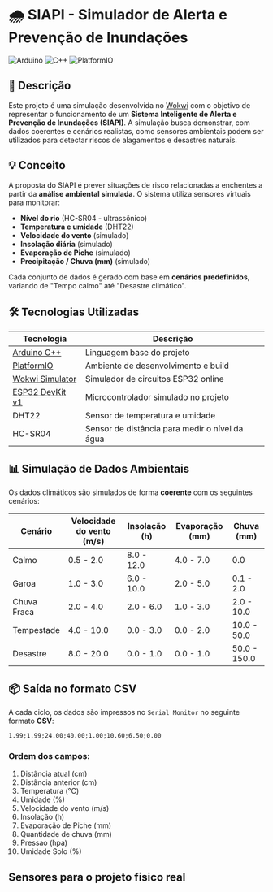 # 🌧️ SIAPI - Simulador de Alerta e Prevenção de Inundações

![Arduino](https://img.shields.io/badge/arduino-3670A0?style=for-the-badge&logo=arduino&logoColor=ffdd54)
![C++](https://img.shields.io/badge/c++-3670A0?style=for-the-badge&logo=c%2B%2B&logoColor=ffdd54)
![PlatformIO](https://img.shields.io/badge/platformio-3670A0?style=for-the-badge&logo=platformio&logoColor=ffdd54)

## 📘 Descrição

Este projeto é uma simulação desenvolvida no [Wokwi](https://wokwi.com/projects/432739416827300865) com o objetivo de representar o funcionamento de um **Sistema Inteligente de Alerta e Prevenção de Inundações (SIAPI)**. A simulação busca demonstrar, com dados coerentes e cenários realistas, como sensores ambientais podem ser utilizados para detectar riscos de alagamentos e desastres naturais.

## 💡 Conceito

A proposta do SIAPI é prever situações de risco relacionadas a enchentes a partir da **análise ambiental simulada**. O sistema utiliza sensores virtuais para monitorar:

- **Nível do rio** (HC-SR04 - ultrassônico)
- **Temperatura e umidade** (DHT22)
- **Velocidade do vento** (simulado)
- **Insolação diária** (simulado)
- **Evaporação de Piche** (simulado)
- **Precipitação / Chuva (mm)** (simulado)

Cada conjunto de dados é gerado com base em **cenários predefinidos**, variando de "Tempo calmo" até "Desastre climático".

## 🛠️ Tecnologias Utilizadas

| Tecnologia | Descrição |
|-----------|------------|
| [Arduino C++](https://www.arduino.cc/reference/en/) | Linguagem base do projeto |
| [PlatformIO](https://platformio.org/) | Ambiente de desenvolvimento e build |
| [Wokwi Simulator](https://wokwi.com/) | Simulador de circuitos ESP32 online |
| [ESP32 DevKit v1](https://docs.espressif.com/) | Microcontrolador simulado no projeto |
| DHT22 | Sensor de temperatura e umidade |
| HC-SR04 | Sensor de distância para medir o nível da água |

## 📊 Simulação de Dados Ambientais

Os dados climáticos são simulados de forma **coerente** com os seguintes cenários:

| Cenário | Velocidade do vento (m/s) | Insolação (h) | Evaporação (mm) | Chuva (mm) |
|--------|----------------------------|---------------|------------------|-------------|
| Calmo | 0.5 - 2.0 | 8.0 - 12.0 | 4.0 - 7.0 | 0.0 |
| Garoa | 1.0 - 3.0 | 6.0 - 10.0 | 2.0 - 5.0 | 0.1 - 2.0 |
| Chuva Fraca | 2.0 - 4.0 | 2.0 - 6.0 | 1.0 - 3.0 | 2.0 - 10.0 |
| Tempestade | 4.0 - 10.0 | 0.0 - 3.0 | 0.0 - 2.0 | 10.0 - 50.0 |
| Desastre | 8.0 - 20.0 | 0.0 - 1.0 | 0.0 - 1.0 | 50.0 - 150.0 |

## 📦 Saída no formato CSV

A cada ciclo, os dados são impressos no `Serial Monitor` no seguinte formato **CSV**:
~~~~
1.99;1.99;24.00;40.00;1.00;10.60;6.50;0.00
~~~~

### Ordem dos campos:
1. Distância atual (cm)
2. Distância anterior (cm)
3. Temperatura (°C)
4. Umidade (%)
5. Velocidade do vento (m/s)
6. Insolação (h)
7. Evaporação de Piche (mm)
8. Quantidade de chuva (mm)
9. Pressao (hpa)
10. Umidade Solo (%)

## Sensores para o projeto fisico real